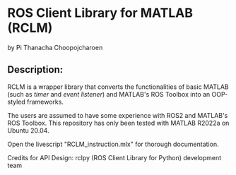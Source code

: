 # ROS Client Library for MATLAB (RCLM)
by Pi Thanacha Choopojcharoen

## Description:

RCLM is a wrapper library that converts the functionalities of basic MATLAB (such as *timer* and *event listener*) and MATLAB's ROS Toolbox into an OOP-styled frameworks.  

The users are assumed to have some experience with ROS2 and MATLAB's ROS Toolbox. This repository has only been tested with MATLAB R2022a on Ubuntu 20.04.

Open the livescript "RCLM_instruction.mlx" for thorough documentation.

Credits for API Design: rclpy (ROS Client Library for Python) development team
